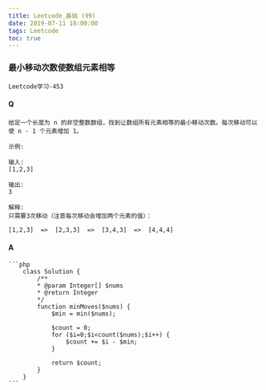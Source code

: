 ```yaml
---
title: Leetcode_基础 (99)
date: 2019-07-11 18:00:00
tags: Leetcode
toc: true
---
```


### 最小移动次数使数组元素相等
    Leetcode学习-453

<!-- more -->

#### Q
    给定一个长度为 n 的非空整数数组，找到让数组所有元素相等的最小移动次数。每次移动可以使 n - 1 个元素增加 1。

    示例:

    输入:
    [1,2,3]

    输出:
    3

    解释:
    只需要3次移动（注意每次移动会增加两个元素的值）：

    [1,2,3]  =>  [2,3,3]  =>  [3,4,3]  =>  [4,4,4]

#### A
    ```php
        class Solution {
            /**
            * @param Integer[] $nums
            * @return Integer
            */
            function minMoves($nums) {
                $min = min($nums);

                $count = 0;
                for ($i=0;$i<count($nums);$i++) {
                    $count += $i - $min;
                }

                return $count;
            }
        }
    ```
